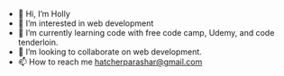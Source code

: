 - 👋 Hi, I’m Holly
- 👀 I’m interested in web development
- 🌱 I’m currently learning code with free code camp, Udemy, and code tenderloin.
- 💞️ I’m looking to collaborate on web development.
- 📫 How to reach me hatcherparashar@gmail.com 



<!---
ModelMade5/ModelMade5 is a ✨ special ✨ repository because its `README.md` (this file) appears on your GitHub profile.
You can click the Preview link to take a look at your changes.
--->
